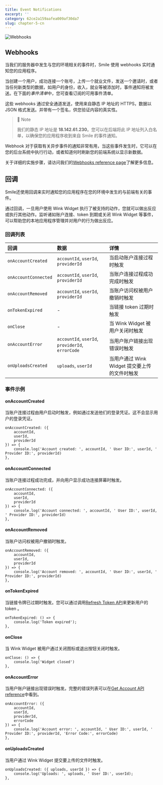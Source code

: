 ```yaml
---
title: Event Notifications
excerpt: ''
category: 62ce2a159aafea009af30da7
slug: chapter-5-cn
---
```


<!-- focus: false -->
![Webhooks](https://img.icons8.com/ios-filled/50/000000/webhook.png)

## Webhooks

当我们的服务器中发生与您的环境相关的事件时，Smile 使用 webhooks 实时通知您的应用程序。

当创建一个用户，成功连接一个账号，上传一个就业文件，发送一个邀请时，或者当任何新类型的数据，如用户的身份，收入，就业等被添加时，事件通知将被发送。在下面的*事件清单*中，您可查看订阅的可用事件清单。

这些 webhooks 通过安全通道发送，使用来自静态 IP 地址的 HTTPS，数据以 JSON 格式发送。并带有一个签名，供您验证内容的真实性。

> 📘 Note
>
> 我们的静态 IP 地址是 **18.142.61.230**。您可以在后端将此 IP 地址列入白名单，以确保您的应用程序收到来自 Smile 的事件通知。

Webhook 对于获取有关异步事件的通知非常有用，当这些事件发生时，它可以在您的后台系统中执行行动，或者知道何时刷新您的前端系统以显示新数据。

关于详细的实施步骤，请访问我们的[Webhooks reference page](/reference/webhooks)了解更多信息。

## 回调

Smile还使用回调来实时通知您的应用程序在您的环境中发生的与前端有关的事件。

通过回调，一旦用户使用 Wink Widget 执行了被支持的动作，您就可以做出反应或执行其他动作。监听诸如账户连接、token 到期或关闭 Wink Widget 等事件，可以帮助您的本地应用程序管理并对用户的行为做出反应。

### 回调列表

| 回调                   | 数据                                               | 详情                                                                             |
|:---------------------|:-------------------------------------------------|:-------------------------------------------------------------------------------|
| `onAccountCreated`   | `accountId`, `userId`, `providerId`              | 当启动账户连接过程时触发                                                                   |
| `onAccountConnected` | `accountId`, `userId`, `providerId`              | 当账户连接过程成功完成时触发                                                                 |
| `onAccountRemoved`   | `accountId`, `userId`, `providerId`              | 当账户访问权被用户撤销时触发                                                                 |
| `onTokenExpired`     | -                                                | 当链接 token 过期时触发                                                                |
| `onClose`            | -                                                | 当 Wink Widget 被用户关闭时触发                                                         |
| `onAccountError`     | `accountId`, `userId`, `providerId`, `errorCode` | 当用户账户链接出现错误时触发                                                                 |
| `onUploadsCreated`   | `uploads`, `userId`                              | 当用户通过 Wink Widget 提交要上传的文件时触发|

### 事件示例

#### onAccountCreated

当账户连接过程由用户启动时触发，例如通过发送他们的登录凭证。这不会显示用户的登录凭证。

```
onAccountCreated: ({
    accountId,
    userId,
    providerId
}) => {
    console.log('Account created: ', accountId, ' User ID:', userId, ' Provider ID:', providerId)
},
```

#### onAccountConnected

当账户连接过程成功完成，并向用户显示成功连接屏幕时触发。

```
onAccountConnected: ({
    accountId,
    userId,
    providerId
}) => {
    console.log('Account connected: ', accountId, ' User ID:', userId, ' Provider ID:', providerId)
},
```

#### onAccountRemoved

当账户访问权被用户撤销时触发。

```
onAccountRemoved: ({
    accountId,
    userId,
    providerId
}) => {
    console.log('Account removed: ', accountId, ' User ID:', userId, ' Provider ID:', providerId)
},
```

#### onTokenExpired

当链接令牌已过期时触发。您可以通过调用[Refresh Token API](/reference/creat-token-1)来更新用户的 token 。

```
onTokenExpired: () => {
    console.log('Token expired');
},
```

#### onClose

当 Wink Widget 被用户通过关闭图标或退出按钮关闭时触发。

```
onClose: () => {
    console.log('Widget closed')
},
```

#### onAccountError

当用户账户链接出现错误时触发。完整的错误列表可以在[Get Account API reference](/reference/get-account-1)中看到。

```
onAccountError: ({
    accountId,
    userId,
    providerId,
    errorCode
}) => {
    console.log('Account error: ', accountId, ' User ID:', userId, ' Provider ID:', providerId, 'Error Code:', errorCode)
},
```

#### onUploadsCreated

当用户通过 Wink Widget 提交要上传的文件时触发。

```
onUploadsCreated: ({ uploads, userId }) => {
    console.log('Uploads: ', uploads, ' User ID:', userId);
},
```